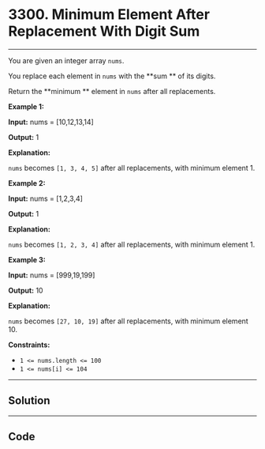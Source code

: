 # 3300. Minimum Element After Replacement With Digit Sum

---

You are given an integer array `nums`.

You replace each element in `nums` with the **sum ** of its digits.

Return the **minimum ** element in `nums` after all replacements.

 

**Example 1:**

**Input:** nums = [10,12,13,14]

**Output:** 1

**Explanation:**

`nums` becomes `[1, 3, 4, 5]` after all replacements, with minimum element 1.

**Example 2:**

**Input:** nums = [1,2,3,4]

**Output:** 1

**Explanation:**

`nums` becomes `[1, 2, 3, 4]` after all replacements, with minimum element 1.

**Example 3:**

**Input:** nums = [999,19,199]

**Output:** 10

**Explanation:**

`nums` becomes `[27, 10, 19]` after all replacements, with minimum element 10.

 

**Constraints:**

  * `1 <= nums.length <= 100`
  * `1 <= nums[i] <= 104`

---

## Solution



---

## Code
```python


```